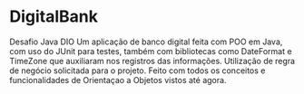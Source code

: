 # DigitalBank
Desafio Java DIO
Um aplicação de banco digital feita com POO em Java, com uso do JUnit para testes, também com bibliotecas como DateFormat e TimeZone que auxiliaram nos registros das informações.
Utilização de regra de negócio solicitada para o projeto.
Feito com todos os conceitos e funcionalidades de Orientaçao a Objetos vistos até agora.

